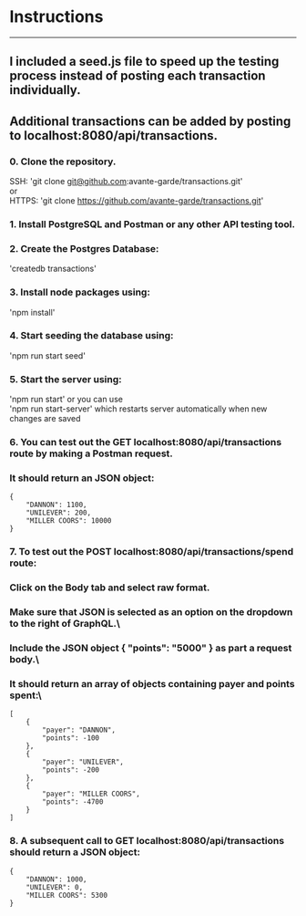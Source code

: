 # Instructions
______________

## I included a seed.js file to speed up the testing process instead of posting each transaction individually.
## Additional transactions can be added by posting to localhost:8080/api/transactions.

### 0. Clone the repository.
SSH: 'git clone git@github.com:avante-garde/transactions.git'\
or\
HTTPS: 'git clone https://github.com/avante-garde/transactions.git'

### 1. Install PostgreSQL and Postman or any other API testing tool.

### 2. Create the Postgres Database:
'createdb transactions'

### 3. Install node packages using:
'npm install'

### 4. Start seeding the database using:
'npm run start seed'

### 5. Start the server using:
'npm run start' or you can use\
'npm run start-server' which restarts server automatically when new changes are saved

### 6. You can test out the GET localhost:8080/api/transactions route by making a Postman request.
### It should return an JSON object:
```
{
    "DANNON": 1100,
    "UNILEVER": 200,
    "MILLER COORS": 10000
}
```

### 7. To test out the POST localhost:8080/api/transactions/spend route:
### Click on the Body tab and select raw format.
### Make sure that JSON is selected as an option on the dropdown to the right of GraphQL.\
### Include the JSON object { "points": "5000" } as part a request body.\
### It should return an array of objects containing payer and points spent:\
```
[
    {
        "payer": "DANNON",
        "points": -100
    },
    {
        "payer": "UNILEVER",
        "points": -200
    },
    {
        "payer": "MILLER COORS",
        "points": -4700
    }
]
```

### 8. A subsequent call to GET localhost:8080/api/transactions should return a JSON object:
```
{
    "DANNON": 1000,
    "UNILEVER": 0,
    "MILLER COORS": 5300
}
```